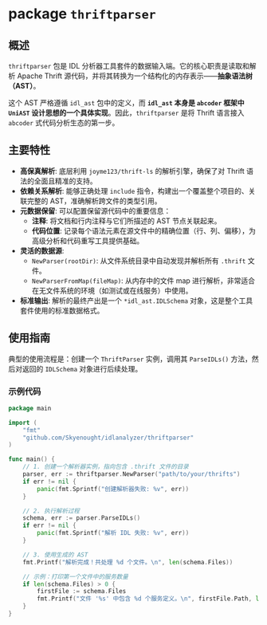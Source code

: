 # package `thriftparser`

## 概述

`thriftparser` 包是 IDL 分析器工具套件的数据输入端。它的核心职责是读取和解析 Apache Thrift 源代码，并将其转换为一个结构化的内存表示——**抽象语法树（AST）**。

这个 AST 严格遵循 `idl_ast` 包中的定义，而 **`idl_ast` 本身是 `abcoder` 框架中 `UniAST` 设计思想的一个具体实现**。因此，`thriftparser` 是将 Thrift 语言接入 `abcoder` 式代码分析生态的第一步。

## 主要特性

-   **高保真解析**: 底层利用 `joyme123/thrift-ls` 的解析引擎，确保了对 Thrift 语法的全面且精准的支持。
-   **依赖关系解析**: 能够正确处理 `include` 指令，构建出一个覆盖整个项目的、关联完整的 AST，准确解析跨文件的类型引用。
-   **元数据保留**: 可以配置保留源代码中的重要信息：
    -   **注释**: 将文档和行内注释与它们所描述的 AST 节点关联起来。
    -   **代码位置**: 记录每个语法元素在源文件中的精确位置（行、列、偏移），为高级分析和代码重写工具提供基础。
-   **灵活的数据源**:
    -   `NewParser(rootDir)`: 从文件系统目录中自动发现并解析所有 `.thrift` 文件。
    -   `NewParserFromMap(fileMap)`: 从内存中的文件 map 进行解析，非常适合在无文件系统的环境（如测试或在线服务）中使用。
-   **标准输出**: 解析的最终产出是一个 `*idl_ast.IDLSchema` 对象，这是整个工具套件使用的标准数据格式。

## 使用指南

典型的使用流程是：创建一个 `ThriftParser` 实例，调用其 `ParseIDLs()` 方法，然后对返回的 `IDLSchema` 对象进行后续处理。

### 示例代码
```go
package main

import (
	"fmt"
	"github.com/Skyenought/idlanalyzer/thriftparser"
)

func main() {
	// 1. 创建一个解析器实例，指向包含 .thrift 文件的目录
	parser, err := thriftparser.NewParser("path/to/your/thrifts")
	if err != nil {
		panic(fmt.Sprintf("创建解析器失败: %v", err))
	}

	// 2. 执行解析过程
	schema, err := parser.ParseIDLs()
	if err != nil {
		panic(fmt.Sprintf("解析 IDL 失败: %v", err))
	}

	// 3. 使用生成的 AST
	fmt.Printf("解析完成！共处理 %d 个文件。\n", len(schema.Files))

	// 示例：打印第一个文件中的服务数量
	if len(schema.Files) > 0 {
		firstFile := schema.Files
		fmt.Printf("文件 '%s' 中包含 %d 个服务定义。\n", firstFile.Path, len(firstFile.Definitions.Services))
	}
}
```